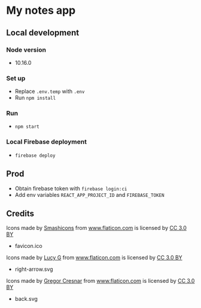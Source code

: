 # My notes app

## Local development

### Node version

- 10.16.0

### Set up

- Replace `.env.temp` with `.env`
- Run `npm install`

### Run

- `npm start`

### Local Firebase deployment

- `firebase deploy`

## Prod

- Obtain firebase token with `firebase login:ci`
- Add env variables `REACT_APP_PROJECT_ID` and `FIREBASE_TOKEN`

## Credits

<div>Icons made by <a href="https://www.flaticon.com/authors/smashicons" title="Smashicons">Smashicons</a> from <a href="https://www.flaticon.com/" 			    title="Flaticon">www.flaticon.com</a> is licensed by <a href="http://creativecommons.org/licenses/by/3.0/" 			    title="Creative Commons BY 3.0" target="_blank">CC 3.0 BY</a></div>

- favicon.ico

<div>Icons made by <a href="https://www.flaticon.com/authors/lucy-g" title="Lucy G">Lucy G</a> from <a href="https://www.flaticon.com/" 			    title="Flaticon">www.flaticon.com</a> is licensed by <a href="http://creativecommons.org/licenses/by/3.0/" 			    title="Creative Commons BY 3.0" target="_blank">CC 3.0 BY</a></div>

- right-arrow.svg

<div>Icons made by <a href="https://www.flaticon.com/authors/gregor-cresnar" title="Gregor Cresnar">Gregor Cresnar</a> from <a href="https://www.flaticon.com/" 			    title="Flaticon">www.flaticon.com</a> is licensed by <a href="http://creativecommons.org/licenses/by/3.0/" 			    title="Creative Commons BY 3.0" target="_blank">CC 3.0 BY</a></div>

- back.svg
